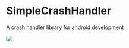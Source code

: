 # SimpleCrashHandler
A crash handler library for android development 

[![](https://jitpack.io/v/Arinzedroid/SimpleCrashHandler.svg)](https://jitpack.io/#Arinzedroid/SimpleCrashHandler)
